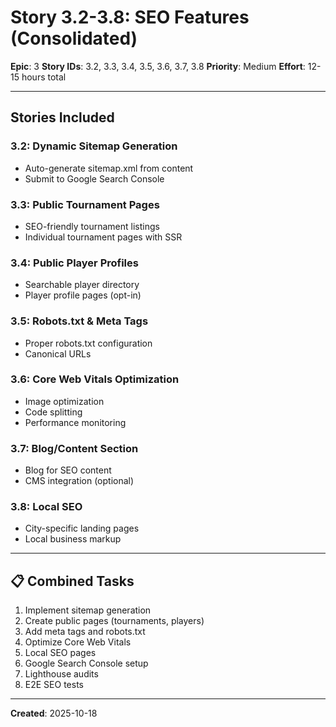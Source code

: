# Story 3.2-3.8: SEO Features (Consolidated)

**Epic**: 3
**Story IDs**: 3.2, 3.3, 3.4, 3.5, 3.6, 3.7, 3.8
**Priority**: Medium
**Effort**: 12-15 hours total

---

## Stories Included

### 3.2: Dynamic Sitemap Generation
- Auto-generate sitemap.xml from content
- Submit to Google Search Console

### 3.3: Public Tournament Pages
- SEO-friendly tournament listings
- Individual tournament pages with SSR

### 3.4: Public Player Profiles
- Searchable player directory
- Player profile pages (opt-in)

### 3.5: Robots.txt & Meta Tags
- Proper robots.txt configuration
- Canonical URLs

### 3.6: Core Web Vitals Optimization
- Image optimization
- Code splitting
- Performance monitoring

### 3.7: Blog/Content Section
- Blog for SEO content
- CMS integration (optional)

### 3.8: Local SEO
- City-specific landing pages
- Local business markup

---

## 📋 Combined Tasks

1. Implement sitemap generation
2. Create public pages (tournaments, players)
3. Add meta tags and robots.txt
4. Optimize Core Web Vitals
5. Local SEO pages
6. Google Search Console setup
7. Lighthouse audits
8. E2E SEO tests

---

**Created**: 2025-10-18
